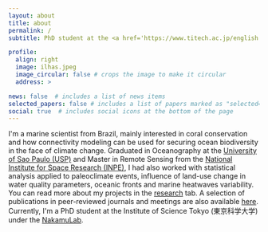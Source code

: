 ```yaml
---
layout: about
title: about
permalink: /
subtitle: PhD student at the <a href='https://www.titech.ac.jp/english'>Institute of Science Tokyo</a>. Tokyo, Japan.

profile:
  align: right
  image: ilhas.jpeg
  image_circular: false # crops the image to make it circular
  address: >

news: false  # includes a list of news items
selected_papers: false # includes a list of papers marked as "selected={true}"
social: true  # includes social icons at the bottom of the page
---
```


I'm a marine scientist from Brazil, mainly interested in coral conservation and how connectivity modeling can be used for securing ocean biodiversity in the face of climate change. Graduated in Oceanography at the <a href='https://www.io.usp.br/'>University of Sao Paulo (USP)</a> and Master in Remote Sensing from the <a href='https://www.gov.br/inpe/pt-br'>National Institute for Space Research (INPE)</a>, I had also worked with statistical analysis applied to paleoclimate events, influence of land-use change in water quality parameters, oceanic fronts and marine heatwaves variability. You can read more about my projects in the <a href='https://silvaglx.github.io/research/'>research</a> tab. A selection of publications in peer-reviewed journals and meetings are also available <a href='https://silvaglx.github.io/publications/'>here</a>. Currently, I'm a PhD student at the Institute of Science Tokyo (東京科学大学) under the <a href='http://www.nakamulab.mei.titech.ac.jp/homepage_eng'>NakamuLab</a>.
